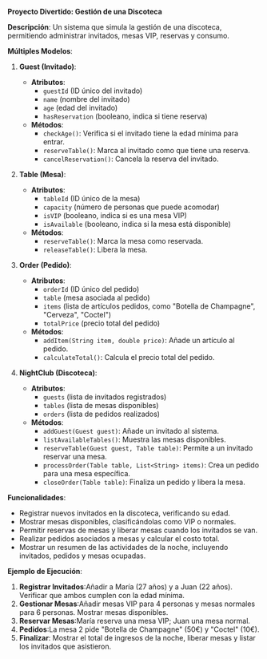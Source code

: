 **Proyecto Divertido: Gestión de una Discoteca**

**Descripción**:
Un sistema que simula la gestión de una discoteca, permitiendo administrar invitados, mesas VIP, reservas y consumo.

**Múltiples Modelos**:

1. **Guest (Invitado)**:

   - **Atributos**:
     - `guestId` (ID único del invitado)
     - `name` (nombre del invitado)
     - `age` (edad del invitado)
     - `hasReservation` (booleano, indica si tiene reserva)
   - **Métodos**:
     - `checkAge()`: Verifica si el invitado tiene la edad mínima para entrar.
     - `reserveTable()`: Marca al invitado como que tiene una reserva.
     - `cancelReservation()`: Cancela la reserva del invitado.
2. **Table (Mesa)**:

   - **Atributos**:
     - `tableId` (ID único de la mesa)
     - `capacity` (número de personas que puede acomodar)
     - `isVIP` (booleano, indica si es una mesa VIP)
     - `isAvailable` (booleano, indica si la mesa está disponible)
   - **Métodos**:
     - `reserveTable()`: Marca la mesa como reservada.
     - `releaseTable()`: Libera la mesa.
3. **Order (Pedido)**:

   - **Atributos**:
     - `orderId` (ID único del pedido)
     - `table` (mesa asociada al pedido)
     - `items` (lista de artículos pedidos, como "Botella de Champagne", "Cerveza", "Coctel")
     - `totalPrice` (precio total del pedido)
   - **Métodos**:
     - `addItem(String item, double price)`: Añade un artículo al pedido.
     - `calculateTotal()`: Calcula el precio total del pedido.
4. **NightClub (Discoteca)**:

   - **Atributos**:
     - `guests` (lista de invitados registrados)
     - `tables` (lista de mesas disponibles)
     - `orders` (lista de pedidos realizados)
   - **Métodos**:
     - `addGuest(Guest guest)`: Añade un invitado al sistema.
     - `listAvailableTables()`: Muestra las mesas disponibles.
     - `reserveTable(Guest guest, Table table)`: Permite a un invitado reservar una mesa.
     - `processOrder(Table table, List<String> items)`: Crea un pedido para una mesa específica.
     - `closeOrder(Table table)`: Finaliza un pedido y libera la mesa.

**Funcionalidades**:

- Registrar nuevos invitados en la discoteca, verificando su edad.
- Mostrar mesas disponibles, clasificándolas como VIP o normales.
- Permitir reservas de mesas y liberar mesas cuando los invitados se van.
- Realizar pedidos asociados a mesas y calcular el costo total.
- Mostrar un resumen de las actividades de la noche, incluyendo invitados, pedidos y mesas ocupadas.

**Ejemplo de Ejecución**:

1. **Registrar Invitados**:Añadir a María (27 años) y a Juan (22 años). Verificar que ambos cumplen con la edad mínima.
2. **Gestionar Mesas**:Añadir mesas VIP para 4 personas y mesas normales para 6 personas. Mostrar mesas disponibles.
3. **Reservar Mesas**:María reserva una mesa VIP; Juan una mesa normal.
4. **Pedidos**:La mesa 2 pide "Botella de Champagne" (50€) y "Coctel" (10€).
5. **Finalizar**:
   Mostrar el total de ingresos de la noche, liberar mesas y listar los invitados que asistieron.
